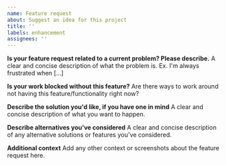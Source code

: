 ```yaml
---
name: Feature request
about: Suggest an idea for this project
title: ''
labels: enhancement
assignees: ''
---
```


**Is your feature request related to a current problem? Please describe.**
A clear and concise description of what the problem is. Ex. I'm always frustrated when [...]

**Is your work blocked without this feature?**
Are there ways to work around not having this feature/functionality right now?

**Describe the solution you'd like, if you have one in mind**
A clear and concise description of what you want to happen.

**Describe alternatives you've considered**
A clear and concise description of any alternative solutions or features you've considered.

**Additional context**
Add any other context or screenshots about the feature request here.
